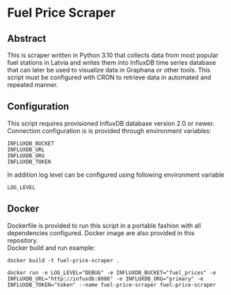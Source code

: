 # Fuel Price Scraper

## Abstract

This is scraper written in Python 3.10 that collects data from most popular fuel stations in Latvia and writes them into InfluxDB time series database that can later be used to visualize data in Graphana or other tools. This script must be configured with CRON to retrieve data in automated and repeated manner.

## Configuration

This script requires provisioned InfluxDB database version 2.0 or newer. Connection configuration is is provided through environment variables:

    INFLUXDB_BUCKET
    INFLUXDB_URL
    INFLUXDB_ORG
    INFLUXDB_TOKEN

In addition log level can be configured using following environment variable

    LOG_LEVEL

## Docker

Dockerfile is provided to run this script in a portable fashion with all dependencies configured. Docker image are also provided in this repository. \
Docker build and run example:

    docker build -t fuel-price-scraper .

    docker run -e LOG_LEVEL="DEBUG" -e INFLUXDB_BUCKET="fuel_prices" -e INFLUXDB_URL="http://infuxdb:8086" -e INFLUXDB_ORG="primary" -e INFLUXDB_TOKEN="token" --name fuel-price-scraper fuel-price-scraper